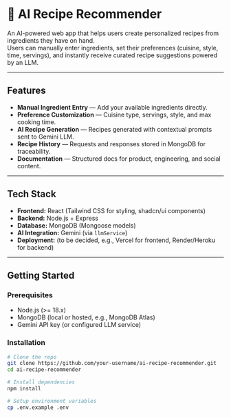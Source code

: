 # 🍳 AI Recipe Recommender

An AI-powered web app that helps users create personalized recipes from ingredients they have on hand.  
Users can manually enter ingredients, set their preferences (cuisine, style, time, servings), and instantly receive curated recipe suggestions powered by an LLM.  

---

##  Features

-  **Manual Ingredient Entry** — Add your available ingredients directly.  
-  **Preference Customization** — Cuisine type, servings, style, and max cooking time.  
-  **AI Recipe Generation** — Recipes generated with contextual prompts sent to Gemini LLM.  
-  **Recipe History** — Requests and responses stored in MongoDB for traceability.  
-  **Documentation** — Structured docs for product, engineering, and social content.  

---

##  Tech Stack

- **Frontend:** React (Tailwind CSS for styling, shadcn/ui components)  
- **Backend:** Node.js + Express  
- **Database:** MongoDB (Mongoose models)  
- **AI Integration:** Gemini (via `llmService`)  
- **Deployment:** (to be decided, e.g., Vercel for frontend, Render/Heroku for backend)  

---

##  Getting Started

### Prerequisites
- Node.js (>= 18.x)  
- MongoDB (local or hosted, e.g., MongoDB Atlas)  
- Gemini API key (or configured LLM service)  

### Installation

```bash
# Clone the repo
git clone https://github.com/your-username/ai-recipe-recommender.git
cd ai-recipe-recommender

# Install dependencies
npm install

# Setup environment variables
cp .env.example .env
```
